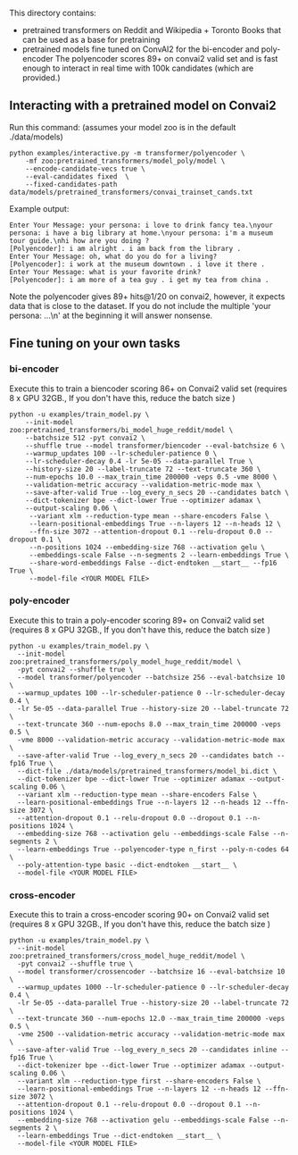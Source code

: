 This directory contains:
 - pretrained transformers on Reddit and Wikipedia + Toronto Books that can be
  used as a base for pretraining
 - pretrained models fine tuned on ConvAI2 for the bi-encoder and poly-encoder
   The polyencoder scores 89+ on convai2 valid set and is fast enough to
   interact in real time with 100k candidates (which are provided.)

## Interacting with a pretrained model on Convai2

Run this command: (assumes your model zoo is in the default ./data/models)
```
python examples/interactive.py -m transformer/polyencoder \
    -mf zoo:pretrained_transformers/model_poly/model \
    --encode-candidate-vecs true \
    --eval-candidates fixed  \
    --fixed-candidates-path data/models/pretrained_transformers/convai_trainset_cands.txt
```

Example output:
```
Enter Your Message: your persona: i love to drink fancy tea.\nyour persona: i have a big library at home.\nyour persona: i'm a museum tour guide.\nhi how are you doing ?
[Polyencoder]: i am alright . i am back from the library .
Enter Your Message: oh, what do you do for a living?
[Polyencoder]: i work at the museum downtown . i love it there .
Enter Your Message: what is your favorite drink?
[Polyencoder]: i am more of a tea guy . i get my tea from china .
```

Note the polyencoder gives 89+ hits@1/20 on convai2, however, it expects data
that is close to the dataset. If you do not include the multiple 'your persona: ...\n'
at the beginning it will answer nonsense.

## Fine tuning on your own tasks

### bi-encoder

Execute this to train a biencoder scoring 86+ on Convai2 valid set
(requires 8 x GPU 32GB., If you don't have this, reduce the batch size )

```
python -u examples/train_model.py \
    --init-model zoo:pretrained_transformers/bi_model_huge_reddit/model \
    --batchsize 512 -pyt convai2 \
    --shuffle true --model transformer/biencoder --eval-batchsize 6 \
    --warmup_updates 100 --lr-scheduler-patience 0 \
    --lr-scheduler-decay 0.4 -lr 5e-05 --data-parallel True \
    --history-size 20 --label-truncate 72 --text-truncate 360 \
    --num-epochs 10.0 --max_train_time 200000 -veps 0.5 -vme 8000 \
    --validation-metric accuracy --validation-metric-mode max \
    --save-after-valid True --log_every_n_secs 20 --candidates batch \
    --dict-tokenizer bpe --dict-lower True --optimizer adamax \
    --output-scaling 0.06 \
     --variant xlm --reduction-type mean --share-encoders False \
     --learn-positional-embeddings True --n-layers 12 --n-heads 12 \
     --ffn-size 3072 --attention-dropout 0.1 --relu-dropout 0.0 --dropout 0.1 \
     --n-positions 1024 --embedding-size 768 --activation gelu \
     --embeddings-scale False --n-segments 2 --learn-embeddings True \
     --share-word-embeddings False --dict-endtoken __start__ --fp16 True \
     --model-file <YOUR MODEL FILE>
```

### poly-encoder

Execute this to train a poly-encoder scoring 89+ on Convai2 valid set
(requires 8 x GPU 32GB., If you don't have this, reduce the batch size )

```
python -u examples/train_model.py \
  --init-model zoo:pretrained_transformers/poly_model_huge_reddit/model \
  -pyt convai2 --shuffle true \
  --model transformer/polyencoder --batchsize 256 --eval-batchsize 10 \
  --warmup_updates 100 --lr-scheduler-patience 0 --lr-scheduler-decay 0.4 \
  -lr 5e-05 --data-parallel True --history-size 20 --label-truncate 72 \
  --text-truncate 360 --num-epochs 8.0 --max_train_time 200000 -veps 0.5 \
  -vme 8000 --validation-metric accuracy --validation-metric-mode max \
  --save-after-valid True --log_every_n_secs 20 --candidates batch --fp16 True \
  --dict-file ./data/models/pretrained_transformers/model_bi.dict \
  --dict-tokenizer bpe --dict-lower True --optimizer adamax --output-scaling 0.06 \
  --variant xlm --reduction-type mean --share-encoders False \
  --learn-positional-embeddings True --n-layers 12 --n-heads 12 --ffn-size 3072 \
  --attention-dropout 0.1 --relu-dropout 0.0 --dropout 0.1 --n-positions 1024 \
  --embedding-size 768 --activation gelu --embeddings-scale False --n-segments 2 \
  --learn-embeddings True --polyencoder-type n_first --poly-n-codes 64 \
  --poly-attention-type basic --dict-endtoken __start__ \
  --model-file <YOUR MODEL FILE>
```

### cross-encoder

Execute this to train a cross-encoder scoring 90+ on Convai2 valid set
(requires 8 x GPU 32GB., If you don't have this, reduce the batch size )

```
python -u examples/train_model.py \
  --init-model zoo:pretrained_transformers/cross_model_huge_reddit/model \
  -pyt convai2 --shuffle true \
  --model transformer/crossencoder --batchsize 16 --eval-batchsize 10 \
  --warmup_updates 1000 --lr-scheduler-patience 0 --lr-scheduler-decay 0.4 \
  -lr 5e-05 --data-parallel True --history-size 20 --label-truncate 72 \
  --text-truncate 360 --num-epochs 12.0 --max_train_time 200000 -veps 0.5 \
  -vme 2500 --validation-metric accuracy --validation-metric-mode max \
  --save-after-valid True --log_every_n_secs 20 --candidates inline --fp16 True \
  --dict-tokenizer bpe --dict-lower True --optimizer adamax --output-scaling 0.06 \
  --variant xlm --reduction-type first --share-encoders False \
  --learn-positional-embeddings True --n-layers 12 --n-heads 12 --ffn-size 3072 \
  --attention-dropout 0.1 --relu-dropout 0.0 --dropout 0.1 --n-positions 1024 \
  --embedding-size 768 --activation gelu --embeddings-scale False --n-segments 2 \
  --learn-embeddings True --dict-endtoken __start__ \
  --model-file <YOUR MODEL FILE>
```

